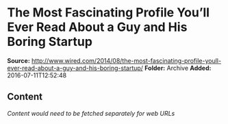 # The Most Fascinating Profile You’ll Ever Read About a Guy and His Boring Startup

**Source:** http://www.wired.com/2014/08/the-most-fascinating-profile-youll-ever-read-about-a-guy-and-his-boring-startup/
**Folder:** Archive
**Added:** 2016-07-11T12:52:48




## Content
*Content would need to be fetched separately for web URLs*
